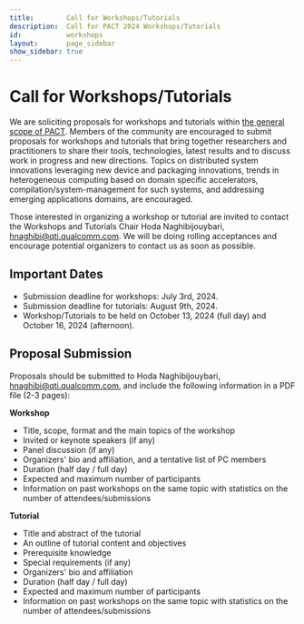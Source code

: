 ```yaml
---
title:        Call for Workshops/Tutorials
description:  Call for PACT 2024 Workshops/Tutorials
id:           workshops
layout:       page_sidebar
show_sidebar: true
---
```


# Call for Workshops/Tutorials

We are soliciting proposals for workshops and tutorials within [the general scope of PACT](../submit). Members of the community are encouraged to submit proposals for workshops and tutorials that bring together researchers and practitioners to share their tools, technologies, latest results and to discuss work in progress and new directions. Topics on distributed system innovations leveraging new device and packaging innovations, trends in heterogeneous computing based on domain specific accelerators, compilation/system-management for such systems, and addressing emerging applications domains, are encouraged.  

Those interested in organizing a workshop or tutorial are invited to contact the Workshops and Tutorials Chair Hoda Naghibijouybari, [hnaghibi@qti.qualcomm.com](hnaghibi@qti.qualcomm.com). We will be doing rolling acceptances and encourage potential organizers to contact us as soon as possible.

## Important Dates
*	Submission deadline for workshops: July 3rd, 2024.
*	Submission deadline for tutorials: August 9th, 2024.
*	Workshop/Tutorials to be held on October 13, 2024 (full day) and October 16, 2024 (afternoon).

## Proposal Submission
Proposals should be submitted to Hoda Naghibijouybari, [hnaghibi@qti.qualcomm.com](hnaghibi@qti.qualcomm.com), and include the following information in a PDF file (2-3 pages):

**Workshop**
*	Title, scope, format and the main topics of the workshop
*	Invited or keynote speakers (if any)
*	Panel discussion (if any)
*	Organizers' bio and affiliation, and a tentative list of PC members
*	Duration (half day / full day)
*	Expected and maximum number of participants
*	Information on past workshops on the same topic with statistics on the number of attendees/submissions

**Tutorial**
*	Title and abstract of the tutorial
*	An outline of tutorial content and objectives
*	Prerequisite knowledge
*	Special requirements (if any)
*	Organizers' bio and affiliation
* Duration (half day / full day)
*	Expected and maximum number of participants
*	Information on past workshops on the same topic with statistics on the number of attendees/submissions


